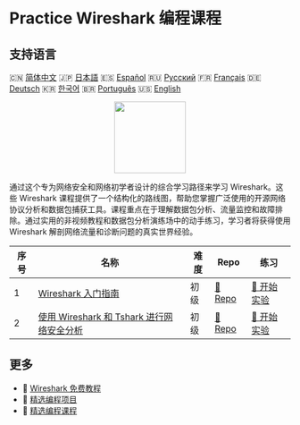 # Practice Wireshark 编程课程

## 支持语言

🇨🇳 [简体中文](README_zh.md) 🇯🇵 [日本語](README_ja.md) 🇪🇸 [Español](README_es.md) 🇷🇺 [Русский](README_ru.md) 🇫🇷 [Français](README_fr.md) 🇩🇪 [Deutsch](README_de.md) 🇰🇷 [한국어](README_ko.md) 🇧🇷 [Português](README_pt.md) 🇺🇸 [English](README.md) 

<div align="center">
<img width="128px" src="https://file.labex.io/path/OuFutztV2dPZ.png">
</div>

通过这个专为网络安全和网络初学者设计的综合学习路径来学习 Wireshark。这些 Wireshark 课程提供了一个结构化的路线图，帮助您掌握广泛使用的开源网络协议分析和数据包捕获工具。课程重点在于理解数据包分析、流量监控和故障排除。通过实用的非视频教程和数据包分析演练场中的动手练习，学习者将获得使用 Wireshark 解剖网络流量和诊断问题的真实世界经验。

|   序号 | 名称                                                                                                                      | 难度   | Repo                                                                                      | 练习                                                                                        |
|--------|---------------------------------------------------------------------------------------------------------------------------|--------|-------------------------------------------------------------------------------------------|---------------------------------------------------------------------------------------------|
|      1 | [Wireshark 入门指南](https://labex.io/zh/courses/wireshark-for-beginners)                                                 | 初级   | [🔗 Repo](https://github.com/labex-labs/wireshark-for-beginners)                          | [🚀 开始实验](https://labex.io/zh/courses/wireshark-for-beginners)                          |
|      2 | [使用 Wireshark 和 Tshark 进行网络安全分析](https://labex.io/zh/courses/cybersecurity-analysis-with-wireshark-and-tshark) | 初级   | [🔗 Repo](https://github.com/labex-labs/cybersecurity-analysis-with-wireshark-and-tshark) | [🚀 开始实验](https://labex.io/zh/courses/cybersecurity-analysis-with-wireshark-and-tshark) |

## 更多

- 🔗 [Wireshark 免费教程](https://github.com/labex-labs/wireshark-free-tutorials)
- 🔗 [精选编程项目](https://github.com/labex-labs/awesome-programming-projects)
- 🔗 [精选编程课程](https://github.com/labex-labs/awesome-programming-courses)


